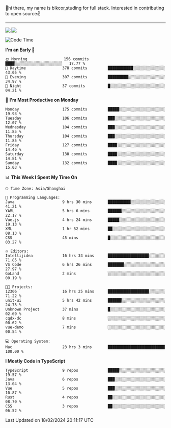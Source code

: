 👋hi there, my name is blkcor,studing for full stack.
Interested in contributing to open source✌️

<hr/>

![](https://github-readme-stats.vercel.app/api?username=blkcor)
<a href="https://github.com/blkcor/github-readme-stats">
    <img align="left" src="https://github-readme-stats.vercel.app/api/top-langs/?username=blkcor&hide=jupyter%20notebook,shaderlab,tex,c%23&langs_count=9" />
</a>


<!--START_SECTION:waka-->
![Code Time](http://img.shields.io/badge/Code%20Time-922%20hrs%2022%20mins-blue)

**I'm an Early 🐤** 

```text
🌞 Morning                156 commits         ████░░░░░░░░░░░░░░░░░░░░░   17.77 % 
🌆 Daytime                378 commits         ███████████░░░░░░░░░░░░░░   43.05 % 
🌃 Evening                307 commits         █████████░░░░░░░░░░░░░░░░   34.97 % 
🌙 Night                  37 commits          █░░░░░░░░░░░░░░░░░░░░░░░░   04.21 % 
```
📅 **I'm Most Productive on Monday** 

```text
Monday                   175 commits         █████░░░░░░░░░░░░░░░░░░░░   19.93 % 
Tuesday                  106 commits         ███░░░░░░░░░░░░░░░░░░░░░░   12.07 % 
Wednesday                104 commits         ███░░░░░░░░░░░░░░░░░░░░░░   11.85 % 
Thursday                 104 commits         ███░░░░░░░░░░░░░░░░░░░░░░   11.85 % 
Friday                   127 commits         ████░░░░░░░░░░░░░░░░░░░░░   14.46 % 
Saturday                 130 commits         ████░░░░░░░░░░░░░░░░░░░░░   14.81 % 
Sunday                   132 commits         ████░░░░░░░░░░░░░░░░░░░░░   15.03 % 
```


📊 **This Week I Spent My Time On** 

```text
🕑︎ Time Zone: Asia/Shanghai

💬 Programming Languages: 
Java                     9 hrs 30 mins       ██████████░░░░░░░░░░░░░░░   41.21 % 
YAML                     5 hrs 6 mins        ██████░░░░░░░░░░░░░░░░░░░   22.17 % 
Vue.js                   4 hrs 24 mins       █████░░░░░░░░░░░░░░░░░░░░   19.13 % 
XML                      1 hr 52 mins        ██░░░░░░░░░░░░░░░░░░░░░░░   08.13 % 
CSS                      45 mins             █░░░░░░░░░░░░░░░░░░░░░░░░   03.27 % 

🔥 Editors: 
Intellijidea             16 hrs 34 mins      ██████████████████░░░░░░░   71.85 % 
VS Code                  6 hrs 26 mins       ███████░░░░░░░░░░░░░░░░░░   27.97 % 
GoLand                   2 mins              ░░░░░░░░░░░░░░░░░░░░░░░░░   00.19 % 

🐱‍💻 Projects: 
12306                    16 hrs 25 mins      ██████████████████░░░░░░░   71.22 % 
unit-ui                  5 hrs 42 mins       ██████░░░░░░░░░░░░░░░░░░░   24.73 % 
Unknown Project          37 mins             █░░░░░░░░░░░░░░░░░░░░░░░░   02.69 % 
cqdx-dc                  8 mins              ░░░░░░░░░░░░░░░░░░░░░░░░░   00.62 % 
vue-demo                 7 mins              ░░░░░░░░░░░░░░░░░░░░░░░░░   00.54 % 

💻 Operating System: 
Mac                      23 hrs 3 mins       █████████████████████████   100.00 % 
```

**I Mostly Code in TypeScript** 

```text
TypeScript               9 repos             █████░░░░░░░░░░░░░░░░░░░░   19.57 % 
Java                     6 repos             ███░░░░░░░░░░░░░░░░░░░░░░   13.04 % 
Vue                      5 repos             ███░░░░░░░░░░░░░░░░░░░░░░   10.87 % 
Rust                     4 repos             ██░░░░░░░░░░░░░░░░░░░░░░░   08.70 % 
CSS                      3 repos             ██░░░░░░░░░░░░░░░░░░░░░░░   06.52 % 
```




 Last Updated on 18/02/2024 20:11:17 UTC
<!--END_SECTION:waka-->


